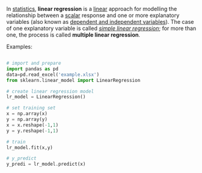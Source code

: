 
In [statistics](https://en.wikipedia.org/wiki/Statistics "Statistics"), **linear regression** is a [linear](https://en.wikipedia.org/wiki/Linearity "Linearity") approach for modelling the relationship between a [scalar](https://en.wikipedia.org/wiki/Scalar_(mathematics) "Scalar (mathematics)") response and one or more explanatory variables (also known as [dependent and independent variables](https://en.wikipedia.org/wiki/Dependent_and_independent_variables "Dependent and independent variables")). The case of one explanatory variable is called _[simple linear regression](https://en.wikipedia.org/wiki/Simple_linear_regression "Simple linear regression")_; for more than one, the process is called **multiple linear regression**.


Examples:

```python

# import and prepare
import pandas as pd
data=pd.read_excel('example.xlsx')
from sklearn.linear_model import LinearRegression

# create linear regression model
lr_model = LinearRegression()

# set training set
x = np.array(x)
y = np.array(y)
x = x.reshape(-1,1)
y = y.reshape(-1,1)

# train 
lr_model.fit(x,y)

# y_predict
y_predi = lr_model.predict(x)
```




